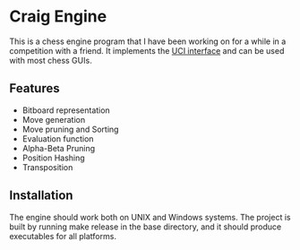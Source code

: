 # Craig Engine
This is a chess engine program that I have been working on for a while in a competition with a friend. It implements the [UCI interface](https://gist.github.com/DOBRO/2592c6dad754ba67e6dcaec8c90165bf) and can be used with most chess GUIs.

## Features
- Bitboard representation
- Move generation
- Move pruning and Sorting
- Evaluation function
- Alpha-Beta Pruning
- Position Hashing
- Transposition
  
## Installation
The engine should work both on UNIX and Windows systems. The project is built by running make release in the base directory, and it should produce executables for all platforms.
